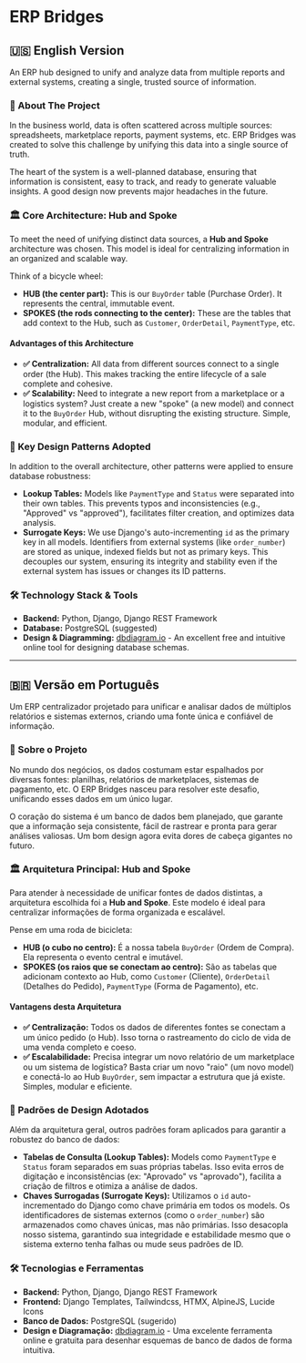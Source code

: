 # ERP Bridges

## 🇺🇸 English Version

An ERP hub designed to unify and analyze data from multiple reports and external systems, creating a single, trusted source of information.

### 📖 About The Project

In the business world, data is often scattered across multiple sources: spreadsheets, marketplace reports, payment systems, etc. ERP Bridges was created to solve this challenge by unifying this data into a single source of truth.

The heart of the system is a well-planned database, ensuring that information is consistent, easy to track, and ready to generate valuable insights. A good design now prevents major headaches in the future.

### 🏛️ Core Architecture: Hub and Spoke

To meet the need of unifying distinct data sources, a **Hub and Spoke** architecture was chosen. This model is ideal for centralizing information in an organized and scalable way.

Think of a bicycle wheel:
- **HUB (the center part):** This is our `BuyOrder` table (Purchase Order). It represents the central, immutable event.
- **SPOKES (the rods connecting to the center):** These are the tables that add context to the Hub, such as `Customer`, `OrderDetail`, `PaymentType`, etc.

#### Advantages of this Architecture
* **✅ Centralization:** All data from different sources connect to a single order (the Hub). This makes tracking the entire lifecycle of a sale complete and cohesive.
* **✅ Scalability:** Need to integrate a new report from a marketplace or a logistics system? Just create a new "spoke" (a new model) and connect it to the `BuyOrder` Hub, without disrupting the existing structure. Simple, modular, and efficient.

### 🧩 Key Design Patterns Adopted

In addition to the overall architecture, other patterns were applied to ensure database robustness:

* **Lookup Tables:** Models like `PaymentType` and `Status` were separated into their own tables. This prevents typos and inconsistencies (e.g., "Approved" vs "approved"), facilitates filter creation, and optimizes data analysis.
* **Surrogate Keys:** We use Django's auto-incrementing `id` as the primary key in all models. Identifiers from external systems (like `order_number`) are stored as unique, indexed fields but not as primary keys. This decouples our system, ensuring its integrity and stability even if the external system has issues or changes its ID patterns.

### 🛠️ Technology Stack & Tools

* **Backend:** Python, Django, Django REST Framework
* **Database:** PostgreSQL (suggested)
* **Design & Diagramming:** [dbdiagram.io](https://dbdiagram.io) - An excellent free and intuitive online tool for designing database schemas.

---

## 🇧🇷 Versão em Português

Um ERP centralizador projetado para unificar e analisar dados de múltiplos relatórios e sistemas externos, criando uma fonte única e confiável de informação.

### 📖 Sobre o Projeto

No mundo dos negócios, os dados costumam estar espalhados por diversas fontes: planilhas, relatórios de marketplaces, sistemas de pagamento, etc. O ERP Bridges nasceu para resolver este desafio, unificando esses dados em um único lugar.

O coração do sistema é um banco de dados bem planejado, que garante que a informação seja consistente, fácil de rastrear e pronta para gerar análises valiosas. Um bom design agora evita dores de cabeça gigantes no futuro.

### 🏛️ Arquitetura Principal: Hub and Spoke

Para atender à necessidade de unificar fontes de dados distintas, a arquitetura escolhida foi a **Hub and Spoke**. Este modelo é ideal para centralizar informações de forma organizada e escalável.

Pense em uma roda de bicicleta:
- **HUB (o cubo no centro):** É a nossa tabela `BuyOrder` (Ordem de Compra). Ela representa o evento central e imutável.
- **SPOKES (os raios que se conectam ao centro):** São as tabelas que adicionam contexto ao Hub, como `Customer` (Cliente), `OrderDetail` (Detalhes do Pedido), `PaymentType` (Forma de Pagamento), etc.

#### Vantagens desta Arquitetura
* **✅ Centralização:** Todos os dados de diferentes fontes se conectam a um único pedido (o Hub). Isso torna o rastreamento do ciclo de vida de uma venda completo e coeso.
* **✅ Escalabilidade:** Precisa integrar um novo relatório de um marketplace ou um sistema de logística? Basta criar um novo "raio" (um novo model) e conectá-lo ao Hub `BuyOrder`, sem impactar a estrutura que já existe. Simples, modular e eficiente.

### 🧩 Padrões de Design Adotados

Além da arquitetura geral, outros padrões foram aplicados para garantir a robustez do banco de dados:

* **Tabelas de Consulta (Lookup Tables):** Models como `PaymentType` e `Status` foram separados em suas próprias tabelas. Isso evita erros de digitação e inconsistências (ex: "Aprovado" vs "aprovado"), facilita a criação de filtros e otimiza a análise de dados.
* **Chaves Surrogadas (Surrogate Keys):** Utilizamos o `id` auto-incrementado do Django como chave primária em todos os models. Os identificadores de sistemas externos (como o `order_number`) são armazenados como chaves únicas, mas não primárias. Isso desacopla nosso sistema, garantindo sua integridade e estabilidade mesmo que o sistema externo tenha falhas ou mude seus padrões de ID.

### 🛠️ Tecnologias e Ferramentas

* **Backend:** Python, Django, Django REST Framework
* **Frontend:** Django Templates, Tailwindcss, HTMX, AlpineJS, Lucide Icons
* **Banco de Dados:** PostgreSQL (sugerido)
* **Design e Diagramação:** [dbdiagram.io](https://dbdiagram.io) - Uma excelente ferramenta online e gratuita para desenhar esquemas de banco de dados de forma intuitiva.

